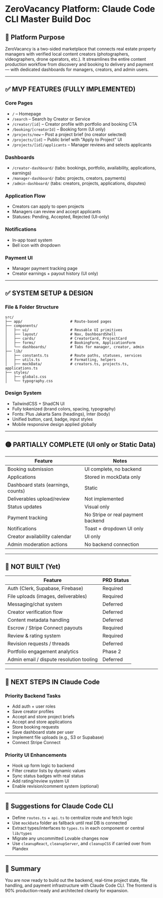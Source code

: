 # ZeroVacancy Platform: Claude Code CLI Master Build Doc

## 🧭 Platform Purpose

ZeroVacancy is a two-sided marketplace that connects real estate property managers with verified local content creators (photographers, videographers, drone operators, etc.). It streamlines the entire content production workflow from discovery and booking to delivery and payment — with dedicated dashboards for managers, creators, and admin users.

---

## ✅ MVP FEATURES (FULLY IMPLEMENTED)

### Core Pages
- `/` – Homepage
- `/search` – Search by Creator or Service
- `/creator/[id]` – Creator profile with portfolio and booking CTA
- `/booking/[creatorId]` – Booking form (UI only)
- `/projects/new` – Post a project brief (no creator selected)
- `/projects/[id]` – Public brief with "Apply to Project" UI
- `/projects/[id]/applicants` – Manager reviews and selects applicants

### Dashboards
- `/creator-dashboard/` (tabs: bookings, portfolio, availability, applications, earnings)
- `/manager-dashboard/` (tabs: projects, creators, payments)
- `/admin-dashboard/` (tabs: creators, projects, applications, disputes)

### Application Flow
- Creators can apply to open projects
- Managers can review and accept applicants
- Statuses: Pending, Accepted, Rejected (UI-only)

### Notifications
- In-app toast system
- Bell icon with dropdown

### Payment UI
- Manager payment tracking page
- Creator earnings + payout history (UI only)

---

## ✅ SYSTEM SETUP & DESIGN

### File & Folder Structure
```
src/
├── app/                      # Route-based pages
├── components/
│   ├── ui/                   # Reusable UI primitives
│   ├── layout/               # Nav, DashboardShell
│   ├── cards/                # CreatorCard, ProjectCard
│   ├── forms/                # BookingForm, ApplicationForm
│   └── dashboards/           # Tabs for manager, creator, admin
├── lib/
│   ├── constants.ts          # Route paths, statuses, services
│   ├── utils.ts              # Formatting, helpers
│   ├── mockData/             # creators.ts, projects.ts, applications.ts
├── styles/
│   ├── globals.css
│   └── typography.css
```

### Design System
- TailwindCSS + ShadCN UI
- Fully tokenized (brand colors, spacing, typography)
- Fonts: Plus Jakarta Sans (headings), Inter (body)
- Unified button, card, badge, input styles
- Mobile responsive design applied globally

---

## 🟡 PARTIALLY COMPLETE (UI only or Static Data)

| Feature | Notes |
|--------|-------|
| Booking submission | UI complete, no backend |
| Applications | Stored in mockData only |
| Dashboard stats (earnings, counts) | Static |
| Deliverables upload/review | Not implemented |
| Status updates | Visual only |
| Payment tracking | No Stripe or real payment backend |
| Notifications | Toast + dropdown UI only |
| Creator availability calendar | UI only |
| Admin moderation actions | No backend connection |

---

## 🔴 NOT BUILT (Yet)

| Feature | PRD Status |
|--------|-------------|
| Auth (Clerk, Supabase, Firebase) | Required |
| File uploads (images, deliverables) | Required |
| Messaging/chat system | Deferred |
| Creator verification flow | Deferred |
| Content metadata handling | Deferred |
| Escrow / Stripe Connect payouts | Required |
| Review & rating system | Required |
| Revision requests / threads | Deferred |
| Portfolio engagement analytics | Phase 2 |
| Admin email / dispute resolution tooling | Deferred |

---

## 🔧 NEXT STEPS IN Claude Code

### Priority Backend Tasks
- Add auth + user roles
- Save creator profiles
- Accept and store project briefs
- Accept and store applications
- Store booking requests
- Save dashboard state per user
- Implement file uploads (e.g., S3 or Supabase)
- Connect Stripe Connect

### Priority UI Enhancements
- Hook up form logic to backend
- Filter creator lists by dynamic values
- Sync status badges with real status
- Add rating/review system UI
- Enable revision/comment system (optional)

---

## 🧠 Suggestions for Claude Code CLI

- Define `routes.ts` + `api.ts` to centralize route and fetch logic
- Use `mockData` folder as fallback until real DB is connected
- Extract types/interfaces to `types.ts` in each component or central `lib/types`
- Migrate any uncommitted Lovable changes now
- Use `cleanupReact`, `cleanupServer`, and `cleanupCSS` if carried over from Plandex

---

## 🧾 Summary

You are now ready to build out the backend, real-time project state, file handling, and payment infrastructure with Claude Code CLI. The frontend is 90% production-ready and architected cleanly for expansion.
